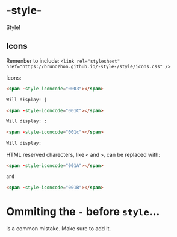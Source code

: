 # -style-

Style!

## Icons

Remenber to include: `<link rel="stylesheet" href="https://brunozhon.github.io/-style-/style/icons.css" />`

Icons:

```html
<span -style-iconcode="0003"></span>

Will display: {

<span -style-iconcode="001C"></span>

Will display: :

<span -style-iconcode="001c"></span>

Will display:
```

HTML reserved charecters, like `<` and `>`, can be replaced with:

```html
<span -style-iconcode="001A"></span>

and

<span -style-iconcode="001B"></span>
```

# Ommiting the `-` before `style`...

is a common mistake. Make sure to add it.
